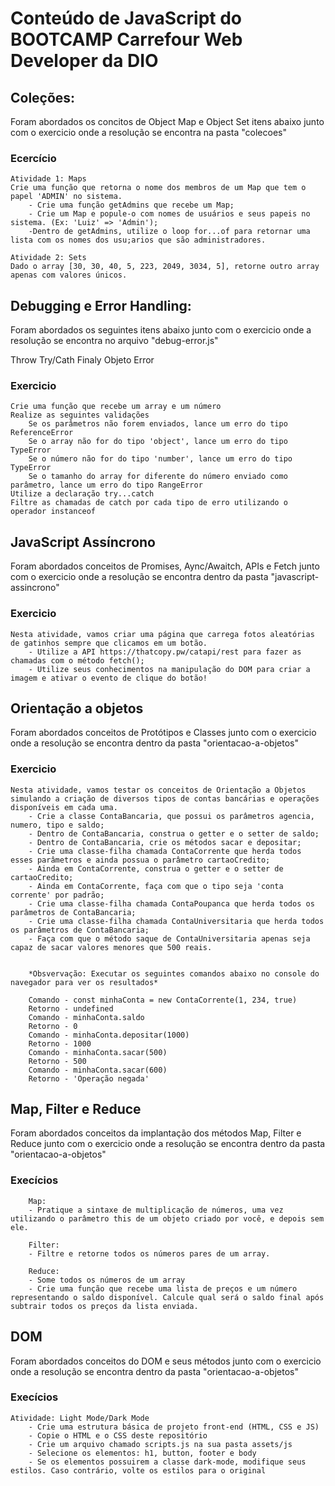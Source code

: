 # Conteúdo de JavaScript do BOOTCAMP Carrefour Web Developer da DIO

## Coleções:

Foram abordados os concitos de Object Map e Object Set itens abaixo junto com o exercicio onde a resolução se encontra na pasta "colecoes"

### Ecercício

    Atividade 1: Maps
    Crie uma função que retorna o nome dos membros de um Map que tem o papel 'ADMIN' no sistema.
        - Crie uma função getAdmins que recebe um Map;
        - Crie um Map e popule-o com nomes de usuários e seus papeis no sistema. (Ex: 'Luiz' => 'Admin');
        -Dentro de getAdmins, utilize o loop for...of para retornar uma lista com os nomes dos usu;arios que são administradores.

    Atividade 2: Sets
    Dado o array [30, 30, 40, 5, 223, 2049, 3034, 5], retorne outro array apenas com valores únicos.


## Debugging e Error Handling:

Foram abordados os seguintes itens abaixo junto com o exercicio onde a resolução se encontra no arquivo "debug-error.js"

Throw
Try/Cath
Finaly
Objeto Error

### Exercicio

    Crie uma função que recebe um array e um número
    Realize as seguintes validações
        Se os parâmetros não forem enviados, lance um erro do tipo ReferenceError
        Se o array não for do tipo 'object', lance um erro do tipo TypeError
        Se o número não for do tipo 'number', lance um erro do tipo TypeError
        Se o tamanho do array for diferente do número enviado como parâmetro, lance um erro do tipo RangeError
    Utilize a declaração try...catch
    Filtre as chamadas de catch por cada tipo de erro utilizando o operador instanceof

## JavaScript Assíncrono

Foram abordados conceitos de Promises, Aync/Awaitch, APIs e Fetch junto com o exercicio onde a resolução se encontra dentro da pasta "javascript-assincrono"

### Exercicio

    Nesta atividade, vamos criar uma página que carrega fotos aleatórias de gatinhos sempre que clicamos em um botão.
        - Utilize a API https://thatcopy.pw/catapi/rest para fazer as chamadas com o método fetch();
        - Utilize seus conhecimentos na manipulação do DOM para criar a imagem e ativar o evento de clique do botão! 


## Orientação a objetos

Foram abordados conceitos de Protótipos e Classes junto com o exercicio onde a resolução se encontra dentro da pasta "orientacao-a-objetos"

### Exercicio

    Nesta atividade, vamos testar os conceitos de Orientação a Objetos simulando a criação de diversos tipos de contas bancárias e operações disponíveis em cada uma.
        - Crie a classe ContaBancaria, que possui os parâmetros agencia, numero, tipo e saldo;
        - Dentro de ContaBancaria, construa o getter e o setter de saldo;
        - Dentro de ContaBancaria, crie os métodos sacar e depositar;
        - Crie uma classe-filha chamada ContaCorrente que herda todos esses parâmetros e ainda possua o parâmetro cartaoCredito;
        - Ainda em ContaCorrente, construa o getter e o setter de cartaoCredito;
        - Ainda em ContaCorrente, faça com que o tipo seja 'conta corrente' por padrão;
        - Crie uma classe-filha chamada ContaPoupanca que herda todos os parâmetros de ContaBancaria;
        - Crie uma classe-filha chamada ContaUniversitaria que herda todos os parâmetros de ContaBancaria;
        - Faça com que o método saque de ContaUniversitaria apenas seja capaz de sacar valores menores que 500 reais.


        *Obsvervação: Executar os seguintes comandos abaixo no console do navegador para ver os resultados*

        Comando - const minhaConta = new ContaCorrente(1, 234, true)
        Retorno - undefined
        Comando - minhaConta.saldo
        Retorno - 0
        Comando - minhaConta.depositar(1000)
        Retorno - 1000
        Comando - minhaConta.sacar(500)
        Retorno - 500
        Comando - minhaConta.sacar(600)
        Retorno - 'Operação negada'

## Map, Filter e Reduce

Foram abordados conceitos da implantação dos métodos Map, Filter e Reduce junto com o exercicio onde a resolução se encontra dentro da pasta "orientacao-a-objetos"

### Execícios

        Map:
        - Pratique a sintaxe de multiplicação de números, uma vez utilizando o parâmetro this de um objeto criado por você, e depois sem ele.

        Filter:
        - Filtre e retorne todos os números pares de um array.

        Reduce:
        - Some todos os números de um array
        - Crie uma função que recebe uma lista de preços e um número representando o saldo disponível. Calcule qual será o saldo final após subtrair todos os preços da lista enviada.


## DOM

Foram abordados conceitos do DOM e seus métodos junto com o exercicio onde a resolução se encontra dentro da pasta "orientacao-a-objetos"

### Execícios

    Atividade: Light Mode/Dark Mode
        - Crie uma estrutura básica de projeto front-end (HTML, CSS e JS)
        - Copie o HTML e o CSS deste repositório
        - Crie um arquivo chamado scripts.js na sua pasta assets/js
        - Selecione os elementos: h1, button, footer e body
        - Se os elementos possuirem a classe dark-mode, modifique seus estilos. Caso contrário, volte os estilos para o original